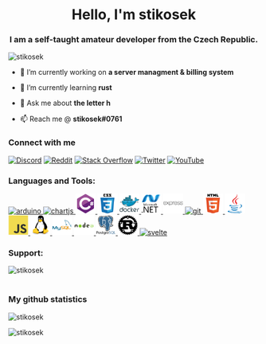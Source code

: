 
<h1 align="center">Hello, I'm stikosek</h1>
<h3 align="center">I am a self-taught amateur developer from the Czech Republic.</h3>

<p align="left"> <img src="https://komarev.com/ghpvc/?username=stikosek&label=Profile%20views&color=0eb437&style=flat" alt="stikosek" /> </p>

- 🔭 I’m currently working on **a server managment & billing system**

- 🌱 I’m currently learning **rust**

- 💬 Ask me about **the letter h**

- 📫 Reach me @ **stikosek#0761**

### Connect with me

[![Discord](https://img.shields.io/badge/Discord-%237289DA.svg?logo=discord&logoColor=white)](https://discord.gg/KEhzMTkvjp) [![Reddit](https://img.shields.io/badge/Reddit-%23FF4500.svg?logo=Reddit&logoColor=white)](https://reddit.com/user/stikosek) [![Stack Overflow](https://img.shields.io/badge/-Stackoverflow-FE7A16?logo=stack-overflow&logoColor=white)](https://stackoverflow.com/users/20929879) [![Twitter](https://img.shields.io/badge/Twitter-%231DA1F2.svg?logo=Twitter&logoColor=white)](https://twitter.com/stikosek) [![YouTube](https://img.shields.io/badge/YouTube-%23FF0000.svg?logo=YouTube&logoColor=white)](https://youtube.com/c/UCknjKaMWlThlwGM6YvQKXzA) 



<h3 align="left">Languages and Tools:</h3>
<p align="left"> <a href="https://www.arduino.cc/" target="_blank" rel="noreferrer"> <img src="https://cdn.worldvectorlogo.com/logos/arduino-1.svg" alt="arduino" width="40" height="40"/> </a> <a href="https://www.chartjs.org" target="_blank" rel="noreferrer"> <img src="https://www.chartjs.org/media/logo-title.svg" alt="chartjs" width="40" height="40"/> </a> <a href="https://www.w3schools.com/cs/" target="_blank" rel="noreferrer"> <img src="https://raw.githubusercontent.com/devicons/devicon/master/icons/csharp/csharp-original.svg" alt="csharp" width="40" height="40"/> </a> <a href="https://www.w3schools.com/css/" target="_blank" rel="noreferrer"> <img src="https://raw.githubusercontent.com/devicons/devicon/master/icons/css3/css3-original-wordmark.svg" alt="css3" width="40" height="40"/> </a> <a href="https://www.docker.com/" target="_blank" rel="noreferrer"> <img src="https://raw.githubusercontent.com/devicons/devicon/master/icons/docker/docker-original-wordmark.svg" alt="docker" width="40" height="40"/> </a> <a href="https://dotnet.microsoft.com/" target="_blank" rel="noreferrer"> <img src="https://raw.githubusercontent.com/devicons/devicon/master/icons/dot-net/dot-net-original-wordmark.svg" alt="dotnet" width="40" height="40"/> </a> <a href="https://expressjs.com" target="_blank" rel="noreferrer"> <img src="https://raw.githubusercontent.com/devicons/devicon/master/icons/express/express-original-wordmark.svg" alt="express" width="40" height="40"/> </a> <a href="https://git-scm.com/" target="_blank" rel="noreferrer"> <img src="https://www.vectorlogo.zone/logos/git-scm/git-scm-icon.svg" alt="git" width="40" height="40"/> </a> <a href="https://www.w3.org/html/" target="_blank" rel="noreferrer"> <img src="https://raw.githubusercontent.com/devicons/devicon/master/icons/html5/html5-original-wordmark.svg" alt="html5" width="40" height="40"/> </a> <a href="https://www.java.com" target="_blank" rel="noreferrer"> <img src="https://raw.githubusercontent.com/devicons/devicon/master/icons/java/java-original.svg" alt="java" width="40" height="40"/> </a> <a href="https://developer.mozilla.org/en-US/docs/Web/JavaScript" target="_blank" rel="noreferrer"> <img src="https://raw.githubusercontent.com/devicons/devicon/master/icons/javascript/javascript-original.svg" alt="javascript" width="40" height="40"/> </a> <a href="https://www.linux.org/" target="_blank" rel="noreferrer"> <img src="https://raw.githubusercontent.com/devicons/devicon/master/icons/linux/linux-original.svg" alt="linux" width="40" height="40"/> </a> <a href="https://www.mysql.com/" target="_blank" rel="noreferrer"> <img src="https://raw.githubusercontent.com/devicons/devicon/master/icons/mysql/mysql-original-wordmark.svg" alt="mysql" width="40" height="40"/> </a> <a href="https://nodejs.org" target="_blank" rel="noreferrer"> <img src="https://raw.githubusercontent.com/devicons/devicon/master/icons/nodejs/nodejs-original-wordmark.svg" alt="nodejs" width="40" height="40"/> </a> <a href="https://www.postgresql.org" target="_blank" rel="noreferrer"> <img src="https://raw.githubusercontent.com/devicons/devicon/master/icons/postgresql/postgresql-original-wordmark.svg" alt="postgresql" width="40" height="40"/> </a> <a href="https://www.rust-lang.org" target="_blank" rel="noreferrer"> <img src="https://raw.githubusercontent.com/devicons/devicon/master/icons/rust/rust-plain.svg" alt="rust" width="40" height="40"/> </a> <a href="https://svelte.dev" target="_blank" rel="noreferrer"> <img src="https://upload.wikimedia.org/wikipedia/commons/1/1b/Svelte_Logo.svg" alt="svelte" width="40" height="40"/> </a> </p>

<h3 align="left">Support:</h3>
<p><a href="https://ko-fi.com/stikosek"> <img align="left" src="https://cdn.ko-fi.com/cdn/kofi3.png?v=3" height="50" width="210" alt="stikosek" /></a></p><br><br>

### My github statistics 
<p>&nbsp;<img align="left" src="https://github-readme-stats.vercel.app/api?username=stikosek&show_icons=true&theme=dark&locale=en" alt="stikosek" /></p>
<p><img align="left" src="https://github-readme-stats.vercel.app/api/top-langs?username=stikosek&show_icons=true&theme=dark&locale=en&layout=compact" alt="stikosek" /></p>


